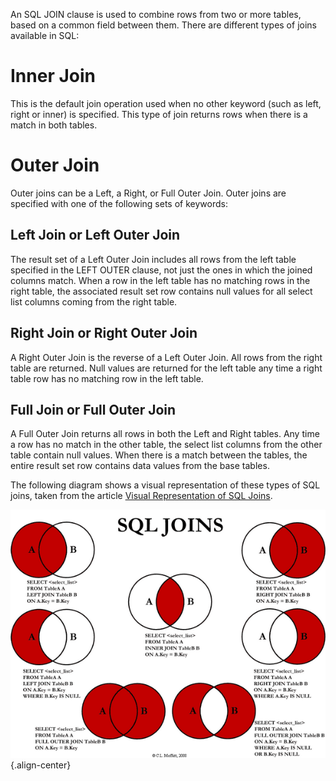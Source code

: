 <!-- TITLE: Difference Between Types of SQL Joins -->
<!-- SUBTITLE: Inner join, Outer Join, Left Join and more... -->

An SQL JOIN clause is used to combine rows from two or more tables, based on a common field between them. There are different types of joins available in SQL:
# Inner Join
This is the default join operation used when no other keyword (such as left, right or inner) is specified. This type of join returns rows when there is a match in both tables.

# Outer Join
Outer joins can be a Left, a Right, or Full Outer Join. Outer joins are specified with one of the following sets of keywords:

## Left Join or Left Outer Join
The result set of a Left Outer Join includes all rows from the left table specified in the LEFT OUTER clause, not just the ones in which the joined columns match. When a row in the left table has no matching rows in the right table, the associated result set row contains null values for all select list columns coming from the right table.

## Right Join or Right Outer Join
A Right Outer Join is the reverse of a Left Outer Join. All rows from the right table are returned. Null values are returned for the left table any time a right table row has no matching row in the left table.

## Full Join or Full Outer Join
A Full Outer Join returns all rows in both the Left and Right tables. Any time a row has no match in the other table, the select list columns from the other table contain null values. When there is a match between the tables, the entire result set row contains data values from the base tables.

The following diagram shows a visual representation of these types of SQL joins, taken from the article [Visual Representation of SQL Joins](https://www.codeproject.com/Articles/33052/Visual-Representation-of-SQL-Joins "read article").


![Visual Sql Joins V 2](/uploads/sql/visual-sql-joins-v-2.png "Visual Sql Joins V 2"){.align-center}